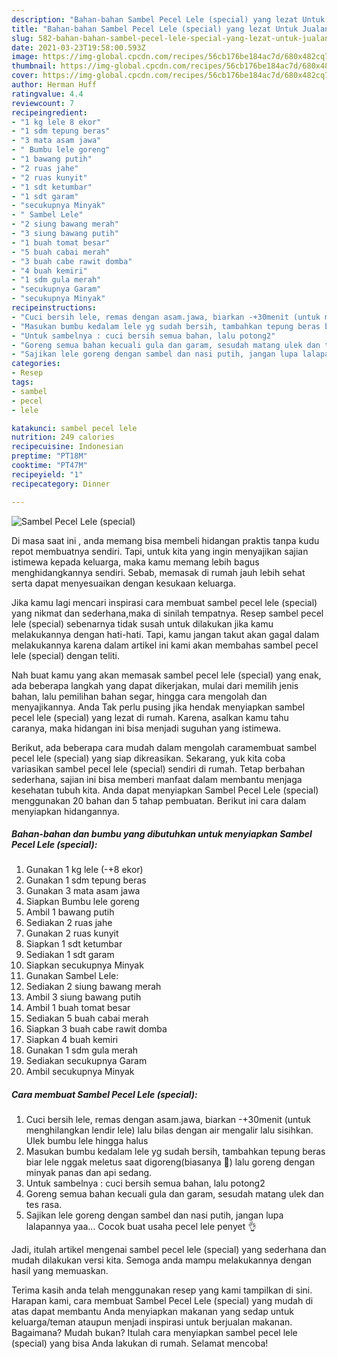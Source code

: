 ```yaml
---
description: "Bahan-bahan Sambel Pecel Lele (special) yang lezat Untuk Jualan"
title: "Bahan-bahan Sambel Pecel Lele (special) yang lezat Untuk Jualan"
slug: 582-bahan-bahan-sambel-pecel-lele-special-yang-lezat-untuk-jualan
date: 2021-03-23T19:58:00.593Z
image: https://img-global.cpcdn.com/recipes/56cb176be184ac7d/680x482cq70/sambel-pecel-lele-special-foto-resep-utama.jpg
thumbnail: https://img-global.cpcdn.com/recipes/56cb176be184ac7d/680x482cq70/sambel-pecel-lele-special-foto-resep-utama.jpg
cover: https://img-global.cpcdn.com/recipes/56cb176be184ac7d/680x482cq70/sambel-pecel-lele-special-foto-resep-utama.jpg
author: Herman Huff
ratingvalue: 4.4
reviewcount: 7
recipeingredient:
- "1 kg lele 8 ekor"
- "1 sdm tepung beras"
- "3 mata asam jawa"
- " Bumbu lele goreng"
- "1 bawang putih"
- "2 ruas jahe"
- "2 ruas kunyit"
- "1 sdt ketumbar"
- "1 sdt garam"
- "secukupnya Minyak"
- " Sambel Lele"
- "2 siung bawang merah"
- "3 siung bawang putih"
- "1 buah tomat besar"
- "5 buah cabai merah"
- "3 buah cabe rawit domba"
- "4 buah kemiri"
- "1 sdm gula merah"
- "secukupnya Garam"
- "secukupnya Minyak"
recipeinstructions:
- "Cuci bersih lele, remas dengan asam.jawa, biarkan -+30menit (untuk menghilangkan lendir lele) lalu bilas dengan air mengalir lalu sisihkan. Ulek bumbu lele hingga halus"
- "Masukan bumbu kedalam lele yg sudah bersih, tambahkan tepung beras biar lele nggak meletus saat digoreng(biasanya 😬) lalu goreng dengan minyak panas dan api sedang."
- "Untuk sambelnya : cuci bersih semua bahan, lalu potong2"
- "Goreng semua bahan kecuali gula dan garam, sesudah matang ulek dan tes rasa."
- "Sajikan lele goreng dengan sambel dan nasi putih, jangan lupa lalapannya yaa... Cocok buat usaha pecel lele penyet 👌"
categories:
- Resep
tags:
- sambel
- pecel
- lele

katakunci: sambel pecel lele 
nutrition: 249 calories
recipecuisine: Indonesian
preptime: "PT18M"
cooktime: "PT47M"
recipeyield: "1"
recipecategory: Dinner

---
```



![Sambel Pecel Lele (special)](https://img-global.cpcdn.com/recipes/56cb176be184ac7d/680x482cq70/sambel-pecel-lele-special-foto-resep-utama.jpg)

Di masa  saat ini , anda memang bisa membeli hidangan praktis tanpa kudu repot membuatnya sendiri. Tapi, untuk kita yang ingin menyajikan sajian istimewa kepada keluarga, maka kamu memang lebih bagus menghidangkannya sendiri. Sebab, memasak di rumah jauh lebih sehat serta dapat menyesuaikan dengan kesukaan keluarga.

Jika kamu lagi mencari inspirasi cara membuat sambel pecel lele (special) yang nikmat dan sederhana,maka di sinilah tempatnya. Resep sambel pecel lele (special)  sebenarnya tidak susah untuk dilakukan jika kamu melakukannya dengan hati-hati. Tapi, kamu jangan takut akan gagal dalam melakukannya 
karena dalam artikel ini kami akan membahas sambel pecel lele (special) dengan teliti.  



Nah buat kamu yang akan memasak sambel pecel lele (special) yang enak, ada beberapa langkah yang dapat dikerjakan, mulai dari memilih jenis bahan, lalu pemilihan bahan segar, hingga cara mengolah dan menyajikannya. Anda Tak perlu pusing jika hendak menyiapkan sambel pecel lele (special) yang lezat di rumah. Karena, asalkan kamu  tahu caranya, maka hidangan ini bisa menjadi suguhan yang istimewa.

Berikut, ada beberapa cara mudah dalam mengolah caramembuat sambel pecel lele (special) yang siap dikreasikan. Sekarang, yuk kita coba variasikan sambel pecel lele (special) sendiri di rumah. Tetap berbahan sederhana, sajian ini bisa memberi manfaat dalam membantu menjaga kesehatan tubuh kita. Anda dapat menyiapkan Sambel Pecel Lele (special) menggunakan 20 bahan dan 5 tahap pembuatan. Berikut ini cara dalam menyiapkan hidangannya.

<!--inarticleads1-->

##### Bahan-bahan dan bumbu yang dibutuhkan untuk menyiapkan Sambel Pecel Lele (special):

1. Gunakan 1 kg lele (-+8 ekor)
1. Gunakan 1 sdm tepung beras
1. Gunakan 3 mata asam jawa
1. Siapkan  Bumbu lele goreng
1. Ambil 1 bawang putih
1. Sediakan 2 ruas jahe
1. Gunakan 2 ruas kunyit
1. Siapkan 1 sdt ketumbar
1. Sediakan 1 sdt garam
1. Siapkan secukupnya Minyak
1. Gunakan  Sambel Lele:
1. Sediakan 2 siung bawang merah
1. Ambil 3 siung bawang putih
1. Ambil 1 buah tomat besar
1. Sediakan 5 buah cabai merah
1. Siapkan 3 buah cabe rawit domba
1. Siapkan 4 buah kemiri
1. Gunakan 1 sdm gula merah
1. Sediakan secukupnya Garam
1. Ambil secukupnya Minyak




<!--inarticleads2-->

##### Cara membuat Sambel Pecel Lele (special):

1. Cuci bersih lele, remas dengan asam.jawa, biarkan -+30menit (untuk menghilangkan lendir lele) lalu bilas dengan air mengalir lalu sisihkan. Ulek bumbu lele hingga halus
1. Masukan bumbu kedalam lele yg sudah bersih, tambahkan tepung beras biar lele nggak meletus saat digoreng(biasanya 😬) lalu goreng dengan minyak panas dan api sedang.
1. Untuk sambelnya : cuci bersih semua bahan, lalu potong2
1. Goreng semua bahan kecuali gula dan garam, sesudah matang ulek dan tes rasa.
1. Sajikan lele goreng dengan sambel dan nasi putih, jangan lupa lalapannya yaa... Cocok buat usaha pecel lele penyet 👌




Jadi, itulah artikel mengenai  sambel pecel lele (special)  yang sederhana dan mudah dilakukan versi kita. Semoga anda mampu melakukannya dengan hasil yang memuaskan. 

Terima kasih anda telah menggunakan resep yang kami tampilkan di sini. Harapan kami, cara membuat  Sambel Pecel Lele (special) yang mudah di atas dapat membantu Anda menyiapkan makanan yang sedap untuk keluarga/teman ataupun menjadi inspirasi untuk berjualan makanan. Bagaimana? Mudah bukan? Itulah cara menyiapkan sambel pecel lele (special) yang bisa Anda lakukan di rumah. Selamat mencoba!

